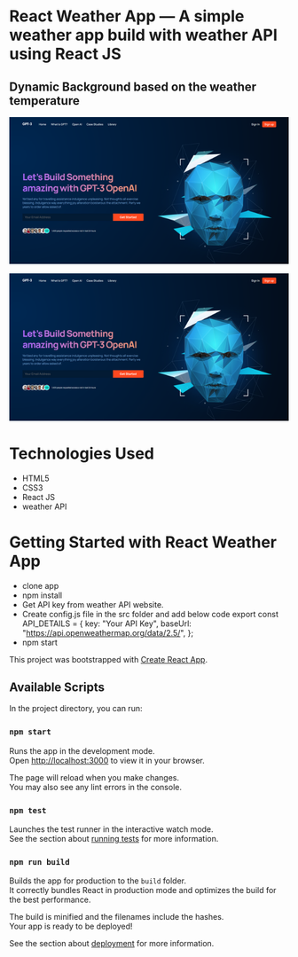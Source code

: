# React Weather App — A simple weather app build with weather API using React JS 

## Dynamic Background based on the weather temperature

![Screenshot of Cloud](https://github.com/IamAravindKumar/GPT-3/blob/master/src/assets/banner_image.png "Screenshot of Cloud")

![Screenshot of Haze](https://github.com/IamAravindKumar/GPT-3/blob/master/src/assets/banner_image.png "Screenshot of Haze")

# Technologies Used
- HTML5
- CSS3
- React JS
- weather API      

# Getting Started with React Weather App
- clone app
- npm install
- Get API key from weather API website.
- Create config.js file in the src folder and add below code
  export const API_DETAILS = {
    key: "Your API Key",
    baseUrl: "https://api.openweathermap.org/data/2.5/",
  };
- npm start

This project was bootstrapped with [Create React App](https://github.com/facebook/create-react-app).

## Available Scripts

In the project directory, you can run:

### `npm start`

Runs the app in the development mode.\
Open [http://localhost:3000](http://localhost:3000) to view it in your browser.

The page will reload when you make changes.\
You may also see any lint errors in the console.

### `npm test`

Launches the test runner in the interactive watch mode.\
See the section about [running tests](https://facebook.github.io/create-react-app/docs/running-tests) for more information.

### `npm run build`

Builds the app for production to the `build` folder.\
It correctly bundles React in production mode and optimizes the build for the best performance.

The build is minified and the filenames include the hashes.\
Your app is ready to be deployed!

See the section about [deployment](https://facebook.github.io/create-react-app/docs/deployment) for more information.

